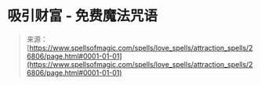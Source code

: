 <!--yml

category: 未分类

date: 2024-06-12 19:15:19

-->

# 吸引财富 - 免费魔法咒语

> 来源：[https://www.spellsofmagic.com/spells/love_spells/attraction_spells/26806/page.html#0001-01-01](https://www.spellsofmagic.com/spells/love_spells/attraction_spells/26806/page.html#0001-01-01)
